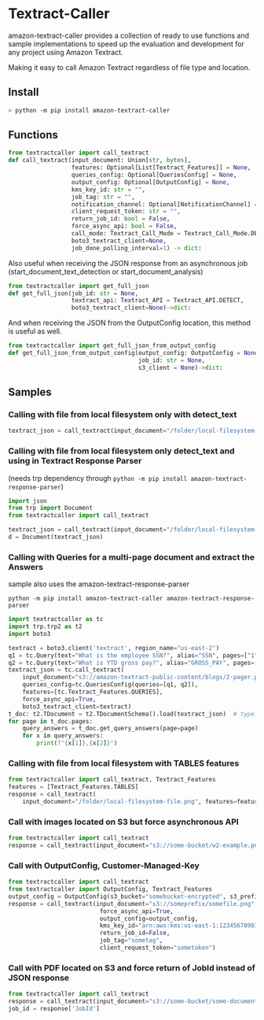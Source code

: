 # Textract-Caller

amazon-textract-caller provides a collection of ready to use functions and sample implementations to speed up the evaluation and development for any project using Amazon Textract.

Making it easy to call Amazon Textract regardless of file type and location.

## Install

```bash
> python -m pip install amazon-textract-caller
```

## Functions

```python
from textractcaller import call_textract
def call_textract(input_document: Union[str, bytes],
                  features: Optional[List[Textract_Features]] = None,
                  queries_config: Optional[QueriesConfig] = None,
                  output_config: Optional[OutputConfig] = None,
                  kms_key_id: str = "",
                  job_tag: str = "",
                  notification_channel: Optional[NotificationChannel] = None,
                  client_request_token: str = "",
                  return_job_id: bool = False,
                  force_async_api: bool = False,
                  call_mode: Textract_Call_Mode = Textract_Call_Mode.DEFAULT,
                  boto3_textract_client=None,
                  job_done_polling_interval=1) -> dict:
```

Also useful when receiving the JSON response from an asynchronous job (start_document_text_detection or start_document_analysis)

```python
from textractcaller import get_full_json
def get_full_json(job_id: str = None,
                  textract_api: Textract_API = Textract_API.DETECT,
                  boto3_textract_client=None)->dict:
```

And when receiving the JSON from the OutputConfig location, this method is useful as well.

```python
from textractcaller import get_full_json_from_output_config
def get_full_json_from_output_config(output_config: OutputConfig = None,
                                     job_id: str = None,
                                     s3_client = None)->dict:
```

## Samples

### Calling with file from local filesystem only with detect_text

```python
textract_json = call_textract(input_document="/folder/local-filesystem-file.png")
```

### Calling with file from local filesystem only detect_text and using in Textract Response Parser

(needs trp dependency through ```python -m pip install amazon-textract-response-parser```)

```python
import json
from trp import Document
from textractcaller import call_textract

textract_json = call_textract(input_document="/folder/local-filesystem-file.png")
d = Document(textract_json)
```

### Calling with Queries for a multi-page document and extract the Answers

sample also uses the amazon-textract-response-parser

```
python -m pip install amazon-textract-caller amazon-textract-response-parser
```

```python
import textractcaller as tc
import trp.trp2 as t2
import boto3

textract = boto3.client('textract', region_name="us-east-2")
q1 = tc.Query(text="What is the employee SSN?", alias="SSN", pages=["1"])
q2 = tc.Query(text="What is YTD gross pay?", alias="GROSS_PAY", pages=["2"])
textract_json = tc.call_textract(
    input_document="s3://amazon-textract-public-content/blogs/2-pager.pdf",
    queries_config=tc.QueriesConfig(queries=[q1, q2]),
    features=[tc.Textract_Features.QUERIES],
    force_async_api=True,
    boto3_textract_client=textract)
t_doc: t2.TDocument = t2.TDocumentSchema().load(textract_json)  # type: ignore
for page in t_doc.pages:
    query_answers = t_doc.get_query_answers(page=page)
    for x in query_answers:
        print(f"{x[1]},{x[2]}")
```


### Calling with file from local filesystem with TABLES features

```python
from textractcaller import call_textract, Textract_Features
features = [Textract_Features.TABLES]
response = call_textract(
    input_document="/folder/local-filesystem-file.png", features=features)
```

### Call with images located on S3 but force asynchronous API

```python
from textractcaller import call_textract
response = call_textract(input_document="s3://some-bucket/w2-example.png", force_async_api=True)
```

### Call with OutputConfig, Customer-Managed-Key

```python
from textractcaller import call_textract
from textractcaller import OutputConfig, Textract_Features
output_config = OutputConfig(s3_bucket="somebucket-encrypted", s3_prefix="output/")
response = call_textract(input_document="s3://someprefix/somefile.png",
                          force_async_api=True,
                          output_config=output_config,
                          kms_key_id="arn:aws:kms:us-east-1:12345678901:key/some-key-id-ref-erence",
                          return_job_id=False,
                          job_tag="sometag",
                          client_request_token="sometoken")

```

### Call with PDF located on S3 and force return of JobId instead of JSON response

```python
from textractcaller import call_textract
response = call_textract(input_document="s3://some-bucket/some-document.pdf", return_job_id=True)
job_id = response['JobId']
```
